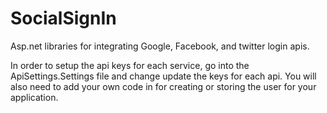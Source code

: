 # SocialSignIn
Asp.net libraries for integrating Google, Facebook, and twitter login apis.

In order to setup the api keys for each service, go into the ApiSettings.Settings file and change update the keys for each api.
You will also need to add your own code in for creating or storing the user for your application.
